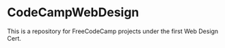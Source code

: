 # CodeCampWebDesign
This is a repository for FreeCodeCamp projects under the first Web Design Cert.
